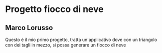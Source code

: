 # Progetto fiocco di neve
## Marco Lorusso
Questo è il mio primo progetto, tratta un'applicativo dove con un triangolo con dei tagli in mezzo, si possa generare un fiocco di neve
